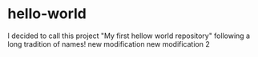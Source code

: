 # hello-world
I decided to call this project "My first hellow world repository" following a long tradition of names!
new modification
new modification 2
